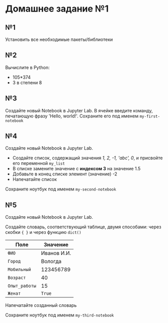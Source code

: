 # Домашнее задание №1

## №1

Установить все необходимые пакеты/библиотеки


## №2

Вычислите в Python: 

- 105*374
- 3 в степени 8

 ## №3

Создайте новый Notebook в Jupyter Lab. В ячейке введите команду, печатающую фразу 'Hello, world!'. Сохраните его под именем `my-first-notebook`

## №4

Создайте новый Notebook в Jupyter Lab. 

- Создайте список, содержащий значения *1, 2, -1, 'abc', 0*, и присвойте его переменной `my_list`
- В списке замените значение с **индексом 3** на значение 1.5
- Добавьте в конец списке элемент (значение) -2
- Напечатайте список

Сохраните ноутбук под именем `my-second-notebook`

## №5

Создайте новый Notebook в Jupyter Lab. 

Создайте словарь, соответствующий таблице, двумя способами: через скобки `{ }` и через функцию `dict()` 

|Поле|Значение|
|-|-|
|`ФИО`|Иванов И.И.|
|`Город`|Вологда|
|`Мобильный`|123456789|
|`Возраст`|40|
|`Опыт_работы`|15|
|`Женат`|`True`|

Напечатайте созданный словарь

Сохраните ноутбук под именем `my-third-notebook`
